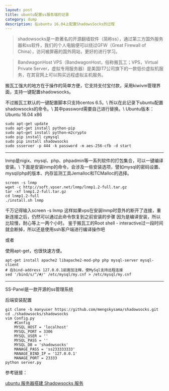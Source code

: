 ```yaml
---
layout: post
title: ubuntu配置ss服务端的记录
category: dump
description: 在ubuntu 16.04上配置ShadowsSocks的过程
---
```




>shadowsocks是一款著名的开源翻墙软件（简称ss），通过第三方国外服务器和ss软件，我们的个人电脑便可以绕过GFW（Great Firewall of China），访问被屏蔽的国外网站，更好的进行学习。

>BandwagonHost VPS（BandwagonHost，俗称搬瓦工；VPS，Virtual Private Server，虚拟专用服务器）是美国IT7公司旗下的一款低价虚拟机服务，在其官网上可以购买远程虚拟主机服务。


搬瓦工强大的地方在于操作的简单方便，它支持支付宝付款，采用kiwivm管理界面，支持一键配置shadowsocks。


不过搬瓦工默认的一键配置脚本只支持centos 6.5。\\
所以在此记录下ubuntu配置shadowsocks的命令。\\
其中password需要自己进行替换。\\
Ubuntu版本：Ubuntu 16.04 x86  


	sudo apt-get update
	sudo apt-get install python-pip
	sudo apt–get install python–m2crypto
	sudo pip install cymysql
	sudo pip install shadowsocks
	sudo ssserver -p 444 -k password -m aes-256-cfb -d start
		
-----------------------------------------------------------------------------------
lnmp是nigix、mysql、php、phpadmin等一系列软件的打包集合，可以一键编译安装。\\
下面是安装lnmp的命令，会涉及一些安装选项，譬如mysql的密码设置、mysql/php的版本、内存监测工具Jemalloc和TCMalloc的选择。

	
	screen -s lnmp
	wget -c http://soft.vpser.net/lnmp/lnmp1.2-full.tar.gz 
	tar -xf lnmp1.2-full.tar.gz
	cd lnmp1.2-full
	./install.sh lnmp
	
千万记得输入screen -s lnmp
这样如果vps在安装lnmp时意外的断开了连接，重新连接之后，仍然可以通过此命令恢复到之前安装的步骤
因为是编译安装，所以比较慢，耐心等上一两个小时。
鉴于搬瓦工的Root shell - interactive过一段时间就会断掉，所以还是使用ssh客户端进行编译操作吧


或者

使用apt-get，也很快速方便。

	apt-get install apache2 libapache2-mod-php php mysql-server mysql-client 
	# 在bind-address 127.0.0.1前面加注释，使MySql支持远程连接
	sed '/bind/s/^/#/' /etc/mysql/my.cnf > /etc/mysql/my.cnf


-----------------------------------------------------------------------------------
SS-Panel是一款开源的ss管理系统

后端安装配置

	git clone -b manyuser https://github.com/mengskysama/shadowsocks.git 
	cd ./shadowsocks/shadowsocks 
	vim Config.py 
		#Config 
		MYSQL_HOST = 'localhost' 	
		MYSQL_PORT = 3306 			
		MYSQL_USER = '' 		
		MYSQL_PASS = '' 		
		MYSQL_DB = 'shadowsocks' 	
		MANAGE_PASS = 'ss233333333' 
		MANAGE_BIND_IP = '127.0.0.1' 
		MANAGE_PORT = 23333 
	python server.py 











参考链接：

[ubuntu 服务器搭建 Shadowsocks 服务](http://blog.csdn.net/hanshileiai/article/details/49302865)
















































































